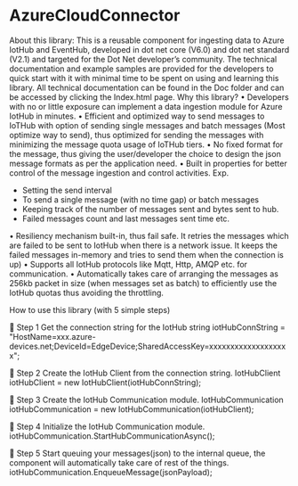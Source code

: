 # AzureCloudConnector
 About this library:
This is a reusable component for ingesting data to Azure IotHub and EventHub, developed in dot net core (V6.0) and dot net standard (V2.1) and targeted for the Dot Net developer’s community.
The technical documentation and example samples are provided for the developers to quick start with it with minimal time to be spent on using and learning this library.
All technical documentation can be found in the Doc folder and can be accessed by clicking the Index.html page. 
Why this library?
•	Developers with no or little exposure can implement a data ingestion module for Azure IotHub in minutes.
•	Efficient and optimized way to send messages to IoTHub with option of sending single messages and batch messages (Most optimize way to send), thus optimized for sending the messages with minimizing the message quota usage of IoTHub tiers.
•	No fixed format for the message, thus giving the user/developer the choice to design the json message formats as per the application need.
•	Built in properties for better control of the message ingestion and control activities. 
Exp.
-	Setting the send interval
-	To send a single message (with no time gap) or batch messages 
-	Keeping track of the number of messages sent and bytes sent to hub.
-	Failed messages count and last messages sent time etc.

•	Resiliency mechanism built-in, thus fail safe. It retries the messages which are failed to be sent to IotHub when there is a network issue. It keeps the failed messages in-memory and tries to send them when the connection is up)
•	Supports all IotHub protocols like Mqtt, Http, AMQP etc. for communication.
•	Automatically takes care of arranging the messages as 256kb packet in size (when messages set as batch) to efficiently use the IotHub quotas thus avoiding the throttling.

How to use this library (with 5 simple steps)

	Step 1
               Get the connection string for the IotHub
string iotHubConnString = "HostName=xxx.azure-devices.net;DeviceId=EdgeDevice;SharedAccessKey=xxxxxxxxxxxxxxxxxxx";

	Step 2
Create the IotHub Client from the connection string.
IotHubClient iotHubClient = new IotHubClient(iotHubConnString);

	Step 3
Create the IotHub Communication module.
  IotHubCommunication iotHubCommunication = new IotHubCommunication(iotHubClient);

	Step 4
Initialize the IotHub Communication module.
iotHubCommunication.StartHubCommunicationAsync();

	Step 5
Start queuing your messages(json) to the internal queue, the component will automatically take care of rest of the things.
iotHubCommunication.EnqueueMessage(jsonPayload);













